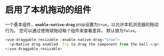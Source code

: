 # 启用了本机拖动的组件

一个基本组件，<b>`enable-native-drag` </b> prop设置为`true`，以允许本机浏览器的拖动行为。 您可以通过使用球拖动每个组件来查看差异。 默认值为`false`。

~~~js
<vue-draggable-resizable :enable-native-drag="true">
  <p>Native drag enabled. Try to drag the component from the ball.</p>
</vue-draggable-resizable>
~~~

